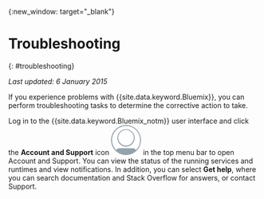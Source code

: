 {:new_window: target="_blank"}



# Troubleshooting
{: #troubleshooting}

*Last updated: 6 January 2015*

If you experience problems with {{site.data.keyword.Bluemix}}, you can perform troubleshooting tasks to determine the corrective action to take.

Log in to the {{site.data.keyword.Bluemix_notm}} user interface and click the **Account and Support** icon ![Account and Support](images/account_support.svg) in the top menu bar to open Account and Support. You can view the status of the running services and runtimes and view notifications. In addition, you can select **Get help**, where you can search documentation and Stack Overflow for answers, or contact Support.
